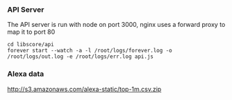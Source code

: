 ### API Server

The API server is run with node on port 3000, nginx uses a forward proxy to map it to port 80

```
cd libscore/api
forever start --watch -a -l /root/logs/forever.log -o /root/logs/out.log -e /root/logs/err.log api.js
```

### Alexa data

http://s3.amazonaws.com/alexa-static/top-1m.csv.zip
